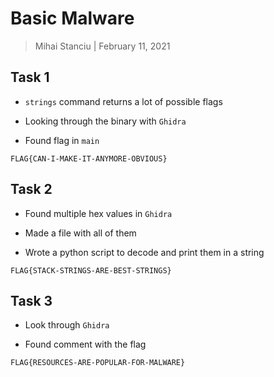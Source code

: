 # Basic Malware

> Mihai Stanciu | February 11, 2021

## Task 1

* `strings` command returns a lot of possible flags

* Looking through the binary with `Ghidra`

* Found flag in `main`

```
FLAG{CAN-I-MAKE-IT-ANYMORE-OBVIOUS}
```

## Task 2

* Found multiple hex values in `Ghidra`

* Made a file with all of them

* Wrote a python script to decode and print them in a string

```
FLAG{STACK-STRINGS-ARE-BEST-STRINGS}
```

## Task 3

* Look through  `Ghidra`

* Found comment with the flag

```
FLAG{RESOURCES-ARE-POPULAR-FOR-MALWARE}
```